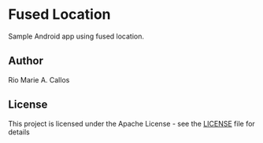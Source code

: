 # Fused Location

Sample Android app using fused location.

## Author

Rio Marie A. Callos

## License

This project is licensed under the Apache License - see the [LICENSE](LICENSE) file for details
